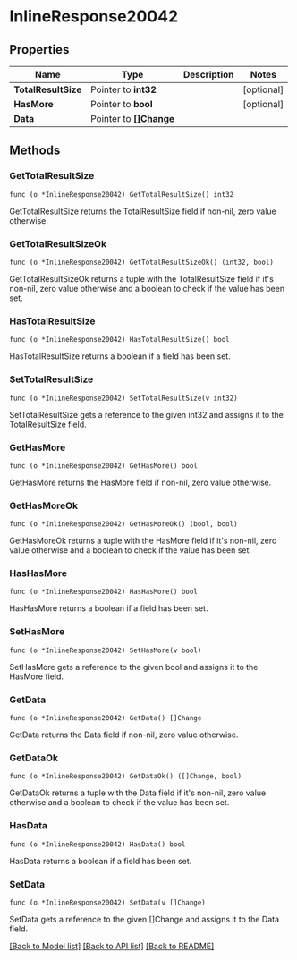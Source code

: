 # InlineResponse20042

## Properties

Name | Type | Description | Notes
------------ | ------------- | ------------- | -------------
**TotalResultSize** | Pointer to **int32** |  | [optional] 
**HasMore** | Pointer to **bool** |  | [optional] 
**Data** | Pointer to [**[]Change**](Change.md) |  | 

## Methods

### GetTotalResultSize

`func (o *InlineResponse20042) GetTotalResultSize() int32`

GetTotalResultSize returns the TotalResultSize field if non-nil, zero value otherwise.

### GetTotalResultSizeOk

`func (o *InlineResponse20042) GetTotalResultSizeOk() (int32, bool)`

GetTotalResultSizeOk returns a tuple with the TotalResultSize field if it's non-nil, zero value otherwise
and a boolean to check if the value has been set.

### HasTotalResultSize

`func (o *InlineResponse20042) HasTotalResultSize() bool`

HasTotalResultSize returns a boolean if a field has been set.

### SetTotalResultSize

`func (o *InlineResponse20042) SetTotalResultSize(v int32)`

SetTotalResultSize gets a reference to the given int32 and assigns it to the TotalResultSize field.

### GetHasMore

`func (o *InlineResponse20042) GetHasMore() bool`

GetHasMore returns the HasMore field if non-nil, zero value otherwise.

### GetHasMoreOk

`func (o *InlineResponse20042) GetHasMoreOk() (bool, bool)`

GetHasMoreOk returns a tuple with the HasMore field if it's non-nil, zero value otherwise
and a boolean to check if the value has been set.

### HasHasMore

`func (o *InlineResponse20042) HasHasMore() bool`

HasHasMore returns a boolean if a field has been set.

### SetHasMore

`func (o *InlineResponse20042) SetHasMore(v bool)`

SetHasMore gets a reference to the given bool and assigns it to the HasMore field.

### GetData

`func (o *InlineResponse20042) GetData() []Change`

GetData returns the Data field if non-nil, zero value otherwise.

### GetDataOk

`func (o *InlineResponse20042) GetDataOk() ([]Change, bool)`

GetDataOk returns a tuple with the Data field if it's non-nil, zero value otherwise
and a boolean to check if the value has been set.

### HasData

`func (o *InlineResponse20042) HasData() bool`

HasData returns a boolean if a field has been set.

### SetData

`func (o *InlineResponse20042) SetData(v []Change)`

SetData gets a reference to the given []Change and assigns it to the Data field.


[[Back to Model list]](../README.md#documentation-for-models) [[Back to API list]](../README.md#documentation-for-api-endpoints) [[Back to README]](../README.md)


